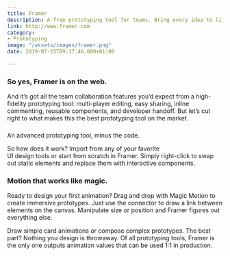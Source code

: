 ```yaml
---
title: Framer
description: A free prototyping tool for teams. Bring every idea to life in Framer.
link: http://www.framer.com
category:
- Prototyping
image: "/assets/images/framer.png"
date: 2019-07-15T09:37:46.000+01:00

---
```

### So yes, Framer is on the web.

And it’s got all the team collaboration features you’d expect from a high-fidelity prototyping tool: multi-player editing, easy sharing, inline commenting, reusable components, and developer handoff. But let’s cut right to what makes this the best prototyping tool on the market.

###   
An advanced prototyping tool, minus the code.

So how does it work? Import from any of your favorite   
UI design tools or start from scratch in Framer. Simply right-click to swap out static elements and replace them with interactive components.

### Motion that works like magic.

Ready to design your first animation? Drag and drop with Magic Motion to create immersive prototypes. Just use the connector to draw a link between elements on the canvas. Manipulate size or position and Framer figures out everything else.

Draw simple card animations or compose complex prototypes. The best part? Nothing you design is throwaway. Of all prototyping tools, Framer is the only one outputs animation values that can be used 1:1 in production.